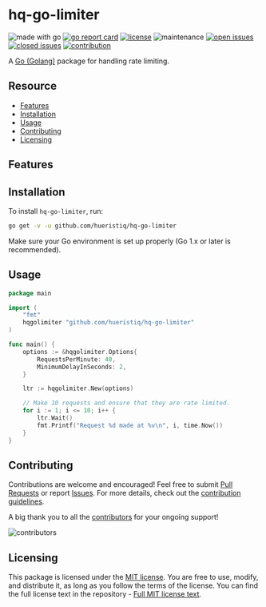 # hq-go-limiter

![made with go](https://img.shields.io/badge/made%20with-Go-1E90FF.svg) [![go report card](https://goreportcard.com/badge/github.com/hueristiq/hq-go-limiter)](https://goreportcard.com/report/github.com/hueristiq/hq-go-limiter) [![license](https://img.shields.io/badge/license-MIT-gray.svg?color=1E90FF)](https://github.com/hueristiq/hq-go-limiter/blob/master/LICENSE) ![maintenance](https://img.shields.io/badge/maintained%3F-yes-1E90FF.svg) [![open issues](https://img.shields.io/github/issues-raw/hueristiq/hq-go-limiter.svg?style=flat&color=1E90FF)](https://github.com/hueristiq/hq-go-limiter/issues?q=is:issue+is:open) [![closed issues](https://img.shields.io/github/issues-closed-raw/hueristiq/hq-go-limiter.svg?style=flat&color=1E90FF)](https://github.com/hueristiq/hq-go-limiter/issues?q=is:issue+is:closed) [![contribution](https://img.shields.io/badge/contributions-welcome-1E90FF.svg)](https://github.com/hueristiq/hq-go-limiter/blob/master/CONTRIBUTING.md)

A [Go (Golang)](https://golang.org/) package for handling rate limiting.

## Resource

- [Features](#features)
- [Installation](#installation)
- [Usage](#usage)
- [Contributing](#contributing)
- [Licensing](#licensing)

## Features

## Installation

To install `hq-go-limiter`, run:

```bash
go get -v -u github.com/hueristiq/hq-go-limiter
```

Make sure your Go environment is set up properly (Go 1.x or later is recommended).

## Usage

```go
package main

import (
	"fmt"
	hqgolimiter "github.com/hueristiq/hq-go-limiter"
)

func main() {
	options := &hqgolimiter.Options{
		RequestsPerMinute: 40,
		MinimumDelayInSeconds: 2,
	}

	ltr := hqgolimiter.New(options)

	// Make 10 requests and ensure that they are rate limited.
	for i := 1; i <= 10; i++ {
		ltr.Wait()
		fmt.Printf("Request %d made at %v\n", i, time.Now())
	}
}
```

## Contributing

Contributions are welcome and encouraged! Feel free to submit [Pull Requests](https://github.com/hueristiq/hq-go-limiter/pulls) or report [Issues](https://github.com/hueristiq/hq-go-limiter/issues). For more details, check out the [contribution guidelines](https://github.com/hueristiq/hq-go-limiter/blob/master/CONTRIBUTING.md).

A big thank you to all the [contributors](https://github.com/hueristiq/hq-go-limiter/graphs/contributors) for your ongoing support!

![contributors](https://contrib.rocks/image?repo=hueristiq/hq-go-limiter&max=500)

## Licensing

This package is licensed under the [MIT license](https://opensource.org/license/mit). You are free to use, modify, and distribute it, as long as you follow the terms of the license. You can find the full license text in the repository - [Full MIT license text](https://github.com/hueristiq/hq-go-limiter/blob/master/LICENSE).